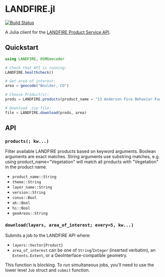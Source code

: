# LANDFIRE.jl

[![Build Status](https://github.com/joshday/LANDFIRE.jl/actions/workflows/CI.yml/badge.svg?branch=main)](https://github.com/joshday/LANDFIRE.jl/actions/workflows/CI.yml?query=branch%3Amain)

A Julia client for the [LANDFIRE Product Service API](https://lfps.usgs.gov/docs/api).

## Quickstart

```julia
using LANDFIRE, OSMGeocoder

# Check that API is running:
LANDFIRE.healthcheck()

# Get area of interest:
area = geocode("Boulder, CO")

# Choose Product(s):
prods = LANDFIRE.products(product_name = "13 Anderson Fire Behavior Fuel Models 2022")

# Download .zip file:
file = LANDFIRE.download(prods, area)
```

## API

### `products(; kw...)`

Filter available LANDFIRE products based on keyword arguments. Boolean arguments are exact matches. String arguments use substring matches, e.g. using product_name="Vegetation" will match all products with "Vegetation" in the product name.

-  `product_name::String`
-  `theme::String`
-  `layer_name::String`
-  `version::String`
-  `conus::Bool`
-  `ak::Bool`
-  `hi::Bool`
-  `geoAreas::String`

### `download(layers, area_of_interest; every=5, kw...)`

Submits a job to the LANDFIRE API where:

- `layers::Vector{Product}`
- `area_of_interest` can be one of `String`/`Integer` (inserted verbatim), an `Extents.Extent`, or a GeoInterface-compatible geometry.

This function is blocking.  To run simultaneous jobs, you'll need to use the lower level `Job` struct and `submit` function.
